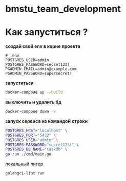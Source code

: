 # bmstu_team_development

# Как запуститься ? 

**создай свой env в корне проекта**

```env
# .env
POSTGRES_USER=admin
POSTGRES_PASSWORD=secret123!
PGADMIN_EMAIL=admin@example.com
PGADMIN_PASSWORD=supersecret!
```

**запуститься** 
```bash 
docker-compose up --build
```

**выключить и удалить бд**
```bash 
docker-compose down -v
```

**запуск сервиса из командой строки**
```bash
POSTGRES_HOST="localhost" \
POSTGRES_PORT="5432" \
POSTGRES_USER="admin" \
POSTGRES_PASSWORD="secret123!" \
POSTGRES_DB_NAME="taskdb" \
go run ./cmd/main.go
```


локальный литер
```bash
golangci-lint run
```
